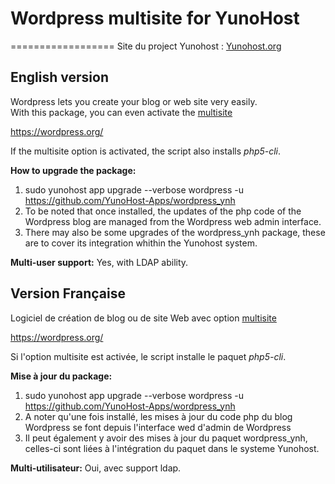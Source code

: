 # Wordpress multisite for YunoHost
==================
Site du project Yunohost : [Yunohost.org](https://yunohost.org/#/)

## English version
Wordpress lets you create your blog or web site very easily. <br/>
With this package, you can even activate the [multisite](http://codex.wordpress.org/Glossary#Multisite)

https://wordpress.org/

If the multisite option is activated, the script also installs *php5-cli*.

**How to upgrade the package:**  
1) sudo yunohost app upgrade --verbose wordpress -u https://github.com/YunoHost-Apps/wordpress_ynh <br/>
2) To be noted that once installed, the updates of the php code of the Wordpress blog are managed from the Wordpress web admin interface. <br/>
3) There may also be some upgrades of the wordpress_ynh package, these are to cover its integration whithin the Yunohost system.

**Multi-user support:** Yes, with LDAP ability.

## Version Française
Logiciel de création de blog ou de site Web avec option [multisite](http://codex.wordpress.org/Glossary#Multisite)

https://wordpress.org/

Si l'option multisite est activée, le script installe le paquet *php5-cli*.

**Mise à jour du package:**  
1) sudo yunohost app upgrade --verbose wordpress -u https://github.com/YunoHost-Apps/wordpress_ynh <br/>
2) A noter qu'une fois installé, les mises à jour du code php du blog Wordpress se font depuis l'interface wed d'admin de Wordpress  <br/>
3) Il peut également y avoir des mises à jour du paquet wordpress_ynh, celles-ci sont liées à l'intégration du paquet dans le systeme Yunohost.

**Multi-utilisateur:** Oui, avec support ldap.
